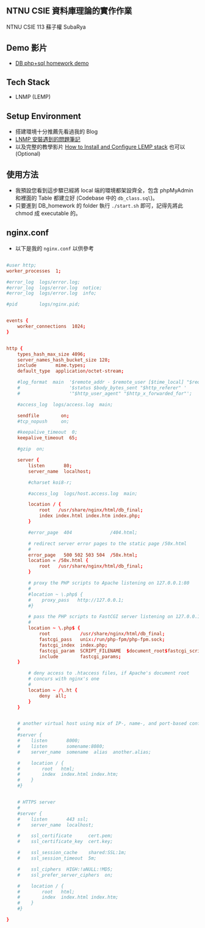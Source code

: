 ## NTNU CSIE 資料庫理論的實作作業

NTNU CSIE 113 蘇子權 SubaRya

## Demo 影片
* [DB php+sql homework demo](https://youtu.be/-6P3ASIaBSw)
## Tech Stack
* LNMP (LEMP)

## Setup Environment
* 搭建環境十分推薦先看過我的 Blog
* [LNMP 安裝遇到的問題筆記](https://blog.subarya.me/2023/05/19/LNMP%20%E5%AE%89%E8%A3%9D%E9%81%87%E5%88%B0%E7%9A%84%E5%95%8F%E9%A1%8C%E7%AD%86%E8%A8%98/)
* 以及完整的教學影片 [How to Install and Configure LEMP stack](https://www.youtube.com/watch?v=ZcSlEDJPN0g&t=191s&ab_channel=HappyGhost) 也可以 (Optional)

## 使用方法
* 我預設您看到這步驟已經將 local 端的環境都架設齊全，包含 phpMyAdmin 和裡面的 Table 都建立好 (Codebase 中的 `db_class.sql`)。
* 只要進到 DB_homework 的 folder 執行 `./start.sh` 即可，記得先將此 chmod 成 executable 的。

## nginx.conf

* 以下是我的 `nginx.conf` 以供參考

```conf

#user http;
worker_processes  1;

#error_log  logs/error.log;
#error_log  logs/error.log  notice;
#error_log  logs/error.log  info;

#pid        logs/nginx.pid;


events {
    worker_connections  1024;
}


http {
    types_hash_max_size 4096;
    server_names_hash_bucket_size 128;
    include       mime.types;
    default_type  application/octet-stream;

    #log_format  main  '$remote_addr - $remote_user [$time_local] "$request" '
    #                  '$status $body_bytes_sent "$http_referer" '
    #                  '"$http_user_agent" "$http_x_forwarded_for"';

    #access_log  logs/access.log  main;

    sendfile        on;
    #tcp_nopush     on;

    #keepalive_timeout  0;
    keepalive_timeout  65;

    #gzip  on;

    server {
        listen       80;
        server_name  localhost;

        #charset koi8-r;

        #access_log  logs/host.access.log  main;

        location / {
            root   /usr/share/nginx/html/db_final;
            index index.html index.htm index.php;
        }

        #error_page  404              /404.html;

        # redirect server error pages to the static page /50x.html
        #
        error_page   500 502 503 504  /50x.html;
        location = /50x.html {
            root   /usr/share/nginx/html/db_final;
        }

        # proxy the PHP scripts to Apache listening on 127.0.0.1:80
        #
        #location ~ \.php$ {
        #    proxy_pass   http://127.0.0.1;
        #}

        # pass the PHP scripts to FastCGI server listening on 127.0.0.1:9000
        #
        location ~ \.php$ {
            root           /usr/share/nginx/html/db_final;
            fastcgi_pass   unix:/run/php-fpm/php-fpm.sock;
            fastcgi_index  index.php;
            fastcgi_param  SCRIPT_FILENAME  $document_root$fastcgi_script_name;
            include        fastcgi_params;
	}

        # deny access to .htaccess files, if Apache's document root
        # concurs with nginx's one
        #
        location ~ /\.ht {
            deny  all;
        }
    }


    # another virtual host using mix of IP-, name-, and port-based configuration
    #
    #server {
    #    listen       8000;
    #    listen       somename:8080;
    #    server_name  somename  alias  another.alias;

    #    location / {
    #        root   html;
    #        index  index.html index.htm;
    #    }
    #}


    # HTTPS server
    #
    #server {
    #    listen       443 ssl;
    #    server_name  localhost;

    #    ssl_certificate      cert.pem;
    #    ssl_certificate_key  cert.key;

    #    ssl_session_cache    shared:SSL:1m;
    #    ssl_session_timeout  5m;

    #    ssl_ciphers  HIGH:!aNULL:!MD5;
    #    ssl_prefer_server_ciphers  on;

    #    location / {
    #        root   html;
    #        index  index.html index.htm;
    #    }
    #}

}
```
